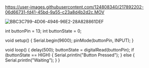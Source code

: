 
https://user-images.githubusercontent.com/124808340/217892202-06d66731-fd41-45bd-9a55-c23a8d4b2d2c.MOV

![BBC3C799-4D06-4946-96E2-28A828861DEF](https://user-images.githubusercontent.com/124808340/217892029-43a5aaa7-52f6-4b75-8eac-2730046572b0.jpeg)


int buttonPin = 13;
int buttonState = 0;

void setup() {
Serial.begin(9600);
pinMode(buttonPin, INPUT);
}

void loop() {
delay(500);
buttonState = digitalRead(buttonPin);
if (buttonState == HIGH)
  {
  Serial.println("Button Pressed");
  }
  else
  {
  Serial.println("Waiting");
    }
}
